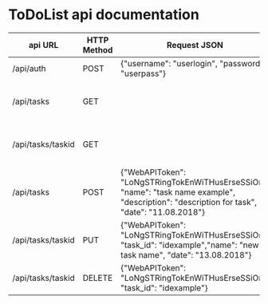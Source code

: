 # ToDoList api documentation

| api URL | HTTP Method | Request JSON | Response JSON |
| ------ | ------ | ------ | ------ |
| /api/auth | POST | {"username": "userlogin", "password": "userpass"} | {"WebAPIToken": "LoNgSTRingTokEnWiTHusErseSSiOn"} |
| /api/tasks | GET |  | [{"name": "task name example", "description": "description for task", "task_id": "idexample", "date": "11.08.2018"}] |
| /api/tasks/taskid | GET |  | {"name": "task name example", "description": "description for task", "task_id": "idexample", "date": "11.08.2018"} |
| /api/tasks | POST | {"WebAPIToken": "LoNgSTRingTokEnWiTHusErseSSiOn", "name": "task name example", "description": "description for task", "date": "11.08.2018"} | {"name": "task name example", "description": "description for task", "task_id": "idexample", "date": "11.08.2018"} |
| /api/tasks/taskid | PUT | {"WebAPIToken": "LoNgSTRingTokEnWiTHusErseSSiOn", "task_id": "idexample","name": "new task name", "date": "13.08.2018"} | {"name": "new task name", "description": "description for task", "task_id": "idexample", "date": "13.08.2018"} |
| /api/tasks/taskid | DELETE | {"WebAPIToken": "LoNgSTRingTokEnWiTHusErseSSiOn", "task_id": "idexample"} | {"message": "task was deleted"} |
